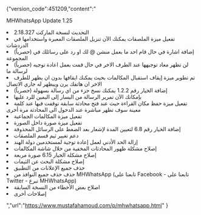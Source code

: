 {"version_code":451209,"content":"
<p>MHWhatsApp Update 1.25</p>
<li> التحديث لنسخة الماركت 2.18.327</li>
<li> تفعيل ميزة الملصقات يمكنك الآن تنزيل الملصقات المعبرة واستخدامها في الدردشات</li>
<li> (حصرياً) إضافة اشارة في حال قام احد ما بعمل منشن @ لك او رد على رسائلك في المجموعة</li>
<li> (حصرياً) لن تظهر معاد توجيهها عند الطرف الاخر في حال قمت بعمل اعادة توجيه لرسالة ما</li>
<li> تم تطوير ميزة إيقاف استقبال المكالمات بحيث يمكنك ايقافها بدون ان يظهر للطرف الاخر ان هاتفك يرن وييظهر له جاري الاتصال</li>
<li> (حصرياً) إضافة الخيار رقم 1.2.2 يمكنك نسخ جزء من اي رسالة بسهولة</li>
<li> بإمكانك الآن تمرير الرسالة من اليسار إلى اليمين للرد عليها</li>
<li> تفعيل ميزة حفظ مكان القراءة حيث عند فتح محادثة سابقة توقفت فيها عند كلمة معينة سوف تظهر مباشرة عند الدخول الى المحادثة مرة أخرى</li>
<li> تفعيل ميزة المكالمات الجماعية</li>
<li> تفعيل ميزة صورة داخل الصورة</li>
<li> إضافة الخيار رقم 6.8 لتعيين المدة لإشعار بعد الضغط على الرسائل المحذوفة</li>
<li> دعم تغيير ثيم قسم الملصقات</li>
<li> إزالة الحد الأدني لعمل إعادة توجية لمستخدمين دولة الهند</li>
<li> إصلاح مشكلة ظهور المحادثات المخفية من خلال شاشة المكالمات</li>
<li> إصلاح مشكلة  الخيار 6.15 صورة مربعة</li>
<li> إصلاح مشكلة البحث عن الثيمات</li>
<li> حذف جميع الإعلانات من التطبيق</li>
<li> حذف حذف جميع النوافذ من MHWhatsApp (تابعنا على Facebook - تابعنا على Twitter - تبرع MHWhatsApp)</li>
<li> اصلاح بعض الأخطاء من النسخة السابقة</li>
<li> إصلاحات أخرى</li>

","url":"https://www.mustafahamoud.com/p/mhwhatsapp.html"
}
